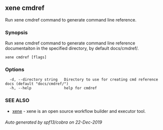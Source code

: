## xene cmdref

Run xene cmdref command to generate command line reference.

### Synopsis

Run xene cmdref command to generate command line reference documentaiton in the specified directory, by default docs/cmdref/.

```
xene cmdref [flags]
```

### Options

```
  -d, --directory string   Directory to use for creating cmd reference docs (default "docs/cmdref/")
  -h, --help               help for cmdref
```

### SEE ALSO

* [xene](xene.md)	 - xene is an open source workflow builder and executor tool.

###### Auto generated by spf13/cobra on 22-Dec-2019
